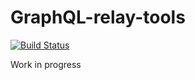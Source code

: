 # GraphQL-relay-tools

[![Build Status](https://travis-ci.org/excitement-engineer/graphql-relay-tools.svg?branch=master)](https://travis-ci.org/excitement-engineer/graphql-relay-tools)

Work in progress